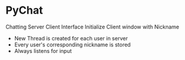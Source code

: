 # PyChat
Chatting Server Client Interface
Initialize Client window with Nickname<br>
<ul>
  <li>New Thread is created for each user in server
  <li>Every user's corresponding nickname is stored
  <li>Always listens for input
 </ul>
